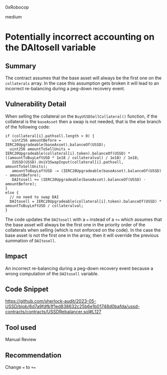 0xRobocop

medium

# Potentially incorrect accounting on the DAItosell variable

## Summary

The contract assumes that the base asset will always be the first one on the `collaterals` array. In the case this assumption gets broken it will lead to an incorrect re-balancing during a peg-down recovery event.

## Vulnerability Detail

When selling the collateral on the `BuyUSSDSellCollateral()` function, if the collateral is the `baseAsset` then a swap is not needed, that is the else branch of the following code:

```solidity
if (collateral[i].pathsell.length > 0) {
   uint256 amountBefore = IERC20Upgradeable(baseAsset).balanceOf(USSD);
  uint256 amountToSellUnits = IERC20Upgradeable(collateral[i].token).balanceOf(USSD) * ((amountToBuyLeftUSD * 1e18 / collateralval) / 1e18) / 1e18;
   IUSSD(USSD).UniV3SwapInput(collateral[i].pathsell, amountToSellUnits);
   amountToBuyLeftUSD -= (IERC20Upgradeable(baseAsset).balanceOf(USSD) - amountBefore);
   DAItosell += (IERC20Upgradeable(baseAsset).balanceOf(USSD) - amountBefore);
} 
else {        
  // no need to swap DAI
  DAItosell = IERC20Upgradeable(collateral[i].token).balanceOf(USSD) * amountToBuyLeftUSD / collateralval;
}
```

The code updates the `DAItosell` with a `=` instead of a `+=` which assumes that the base asset will always be the first one in the priority order of the collaterals when selling (which is not enforced on the code). In the case the base asset is not the first one in the array, then it will override the previous summation of `DAItosell`.

## Impact

An incorrect re-balancing during a peg-down recovery event because a wrong computation of the `DAItosell` variable.

## Code Snippet

https://github.com/sherlock-audit/2023-05-USSD/blob/6d7a9fdfb1f1ed838632c25b6e1b01748d0bafda/ussd-contracts/contracts/USSDRebalancer.sol#L127

## Tool used

Manual Review

## Recommendation

Change `=` to `+=`
